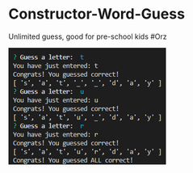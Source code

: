 # Constructor-Word-Guess

Unlimited guess, good for pre-school kids 
#Orz

![alt text](/images/example.png)
